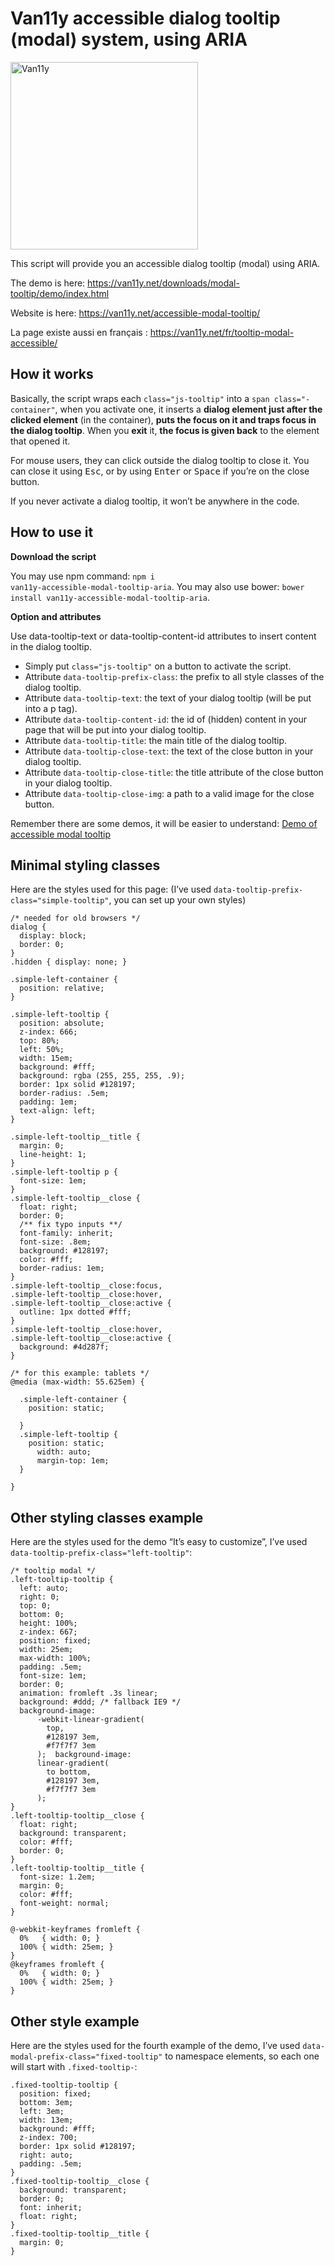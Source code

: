 # Van11y accessible dialog tooltip (modal) system, using ARIA

<img src="https://van11y.net/layout/images/logo-van11y.svg" alt="Van11y" width="300" />

This script will provide you an accessible dialog tooltip (modal) using ARIA.

The demo is here: https://van11y.net/downloads/modal-tooltip/demo/index.html

Website is here: https://van11y.net/accessible-modal-tooltip/

La page existe aussi en français : https://van11y.net/fr/tooltip-modal-accessible/

## How it works


Basically, the script wraps each <code>class="js-tooltip"</code> into a <code>span class="<your-prefix-class>-container"</code>, when you activate one, it inserts a __dialog element just after the clicked element__ (in the container), __puts the focus on it and traps focus in the dialog tooltip__. When you __exit__ it, __the focus is given back__ to the element that opened it.

For mouse users, they can click outside the dialog tooltip to close it. You can close it using <kbd>Esc</kbd>, or by using <kbd>Enter</kbd> or <kbd>Space</kbd> if you’re on the close button.

If you never activate a dialog tooltip, it won’t be anywhere in the code.



## How to use it


__Download the script__

You may use npm command: <code>npm i van11y-accessible-modal-tooltip-aria</code>.
You may also use bower: <code>bower install van11y-accessible-modal-tooltip-aria</code>.

__Option and attributes__

Use data-tooltip-text or data-tooltip-content-id attributes to insert content in the dialog tooltip.

- Simply put <code>class="js-tooltip"</code> on a button to activate the script.
- Attribute <code>data-tooltip-prefix-class</code>: the prefix to all style classes of the dialog tooltip.
- Attribute <code>data-tooltip-text</code>: the text of your dialog tooltip (will be put into a p tag).
- Attribute <code>data-tooltip-content-id</code>: the id of (hidden) content in your page that will be put into your dialog tooltip.
- Attribute <code>data-tooltip-title</code>: the main title of the dialog tooltip.
- Attribute <code>data-tooltip-close-text</code>: the text of the close button in your dialog tooltip.
- Attribute <code>data-tooltip-close-title</code>: the title attribute of the close button in your dialog tooltip.
- Attribute <code>data-tooltip-close-img</code>: a path to a valid image for the close button.

Remember there are some demos, it will be easier to understand: <a href="https://van11y.net/downloads/modal-tooltip/demo/index.html">Demo of accessible modal tooltip</a>

## Minimal styling classes

Here are the styles used for this page:
(I’ve used <code>data-tooltip-prefix-class="simple-tooltip"</code>, you can set up your own styles)

```
/* needed for old browsers */
dialog {
  display: block;
  border: 0;
}
.hidden { display: none; }

.simple-left-container {
  position: relative;
}
 
.simple-left-tooltip {
  position: absolute;
  z-index: 666;
  top: 80%;
  left: 50%;
  width: 15em;
  background: #fff;
  background: rgba (255, 255, 255, .9);
  border: 1px solid #128197;
  border-radius: .5em;
  padding: 1em;
  text-align: left;
}

.simple-left-tooltip__title {
  margin: 0;
  line-height: 1;
}
.simple-left-tooltip p {
  font-size: 1em;
}
.simple-left-tooltip__close {
  float: right;
  border: 0;
  /** fix typo inputs **/
  font-family: inherit;
  font-size: .8em;
  background: #128197;
  color: #fff;
  border-radius: 1em;
}
.simple-left-tooltip__close:focus,
.simple-left-tooltip__close:hover,
.simple-left-tooltip__close:active {
  outline: 1px dotted #fff;  
}
.simple-left-tooltip__close:hover,
.simple-left-tooltip__close:active {
  background: #4d287f;
}

/* for this example: tablets */
@media (max-width: 55.625em) {

  .simple-left-container {
    position: static;
	
  }
  .simple-left-tooltip {
    position: static;
	  width: auto;
	  margin-top: 1em;
  }
  
}
```


## Other styling classes example

Here are the styles used for the demo “It’s easy to customize”, I’ve used <code>data-tooltip-prefix-class="left-tooltip"</code>:

```
/* tooltip modal */
.left-tooltip-tooltip {
  left: auto;
  right: 0;
  top: 0;
  bottom: 0;
  height: 100%;
  z-index: 667;
  position: fixed;
  width: 25em;
  max-width: 100%;
  padding: .5em;
  font-size: 1em;
  border: 0;
  animation: fromleft .3s linear;
  background: #ddd; /* fallback IE9 */
  background-image:
      -webkit-linear-gradient(
        top,
        #128197 3em,
        #f7f7f7 3em
      );  background-image:
      linear-gradient(
        to bottom,
        #128197 3em,
        #f7f7f7 3em
      );
}
.left-tooltip-tooltip__close {
  float: right;
  background: transparent;
  color: #fff;
  border: 0;
}
.left-tooltip-tooltip__title {
  font-size: 1.2em;
  margin: 0;
  color: #fff;
  font-weight: normal;
}

@-webkit-keyframes fromleft {
  0%   { width: 0; }
  100% { width: 25em; }
}
@keyframes fromleft {
  0%   { width: 0; }
  100% { width: 25em; }
}
```


## Other style example

Here are the styles used for the fourth example of the demo, I’ve used <code>data-modal-prefix-class="fixed-tooltip"</code> to namespace elements, so each one will start with <code>.fixed-tooltip-</code>:

```
.fixed-tooltip-tooltip {
  position: fixed;
  bottom: 3em;
  left: 3em;
  width: 13em;
  background: #fff;
  z-index: 700;
  border: 1px solid #128197;
  right: auto;
  padding: .5em;
}
.fixed-tooltip-tooltip__close {
  background: transparent;
  border: 0;
  font: inherit;
  float: right;
}
.fixed-tooltip-tooltip__title {
  margin: 0;
}
```
